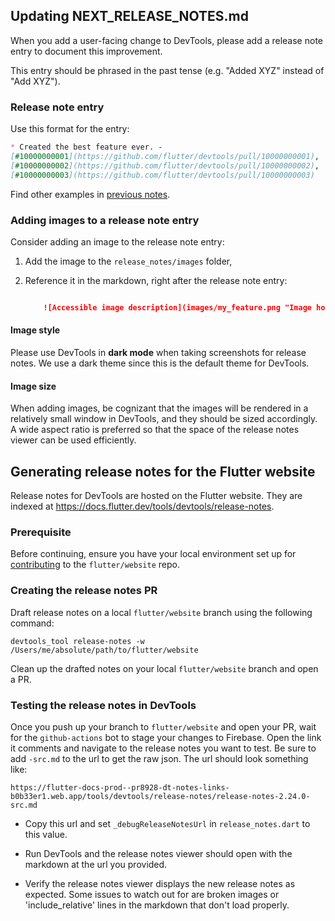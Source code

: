 ## Updating NEXT_RELEASE_NOTES.md

When you add a user-facing change to DevTools,
please add a release note entry to document this improvement.

This entry should be phrased in the past tense (e.g. "Added XYZ" instead of "Add XYZ").

### Release note entry

Use this format for the entry:

```markdown
* Created the best feature ever. -
[#10000000001](https://github.com/flutter/devtools/pull/10000000001),
[#10000000002](https://github.com/flutter/devtools/pull/10000000002),
[#10000000003](https://github.com/flutter/devtools/pull/10000000003)
```

Find other examples in [previous notes](https://github.com/flutter/website/tree/main/src/tools/devtools/release-notes).

### Adding images to a release note entry

Consider adding an image to the release note entry:

1. Add the image to the `release_notes/images` folder,
2. Reference it in the markdown, right after the release note entry:

    ```markdown

        ![Accessible image description](images/my_feature.png "Image hover description")

    ```

#### Image style
Please use DevTools in **dark mode** when taking screenshots for release
notes. We use a dark theme since this is the default theme for DevTools.

#### Image size
When adding images, be cognizant that the images will be rendered in a
relatively small window in DevTools, and they should be sized accordingly.
A wide aspect ratio is preferred so that the space of the release notes
viewer can be used efficiently.

## Generating release notes for the Flutter website

Release notes for DevTools are hosted on the Flutter website.
They are indexed at https://docs.flutter.dev/tools/devtools/release-notes.

### Prerequisite

Before continuing, ensure you have your local environment set up for
[contributing](https://github.com/flutter/website) to the `flutter/website` repo.

### Creating the release notes PR

Draft release notes on a local `flutter/website` branch using the following command:
```console
devtools_tool release-notes -w /Users/me/absolute/path/to/flutter/website
```

Clean up the drafted notes on your local `flutter/website` branch and open a PR.

### Testing the release notes in DevTools

Once you push up your branch to `flutter/website` and open your PR,
wait for the `github-actions` bot to stage your changes to Firebase.
Open the link it comments and navigate to the release notes you want to test.
Be sure to add `-src.md` to the url to get the raw json.
The url should look something like:

```
https://flutter-docs-prod--pr8928-dt-notes-links-b0b33er1.web.app/tools/devtools/release-notes/release-notes-2.24.0-src.md
```

- Copy this url and set `_debugReleaseNotesUrl` in
  `release_notes.dart` to this value.

- Run DevTools and the release notes viewer should open
  with the markdown at the url you provided.

- Verify the release notes viewer displays the new release notes as expected.
  Some issues to watch out for are broken images or 'include_relative' lines in
  the markdown that don't load properly.
